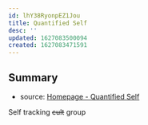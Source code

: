 ```yaml
---
id: lhY38RyonpEZ1Jou
title: Quantified Self
desc: ''
updated: 1627083500094
created: 1627083471591
---
```


## Summary
- source: [Homepage - Quantified Self](https://quantifiedself.com/)

Self tracking ~~cult~~ group
